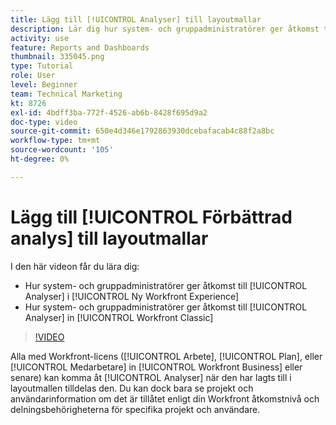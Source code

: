 ```yaml
---
title: Lägg till [!UICONTROL Analyser] till layoutmallar
description: Lär dig hur system- och gruppadministratörer ger åtkomst till Analytics.
activity: use
feature: Reports and Dashboards
thumbnail: 335045.png
type: Tutorial
role: User
level: Beginner
team: Technical Marketing
kt: 8726
exl-id: 4bdff3ba-772f-4526-ab6b-8428f695d9a2
doc-type: video
source-git-commit: 650e4d346e1792863930dcebafacab4c88f2a8bc
workflow-type: tm+mt
source-wordcount: '105'
ht-degree: 0%

---
```


# Lägg till [!UICONTROL Förbättrad analys] till layoutmallar

I den här videon får du lära dig:

* Hur system- och gruppadministratörer ger åtkomst till [!UICONTROL Analyser] i [!UICONTROL Ny Workfront Experience]
* Hur system- och gruppadministratörer ger åtkomst till [!UICONTROL Analyser] in [!UICONTROL Workfront Classic]

>[!VIDEO](https://video.tv.adobe.com/v/335045/?quality=12&learn=on)

Alla med Workfront-licens ([!UICONTROL Arbete], [!UICONTROL Plan], eller [!UICONTROL Medarbetare] in [!UICONTROL Workfront Business] eller senare) kan komma åt [!UICONTROL Analyser] när den har lagts till i layoutmallen tilldelas den. Du kan dock bara se projekt och användarinformation om det är tillåtet enligt din Workfront åtkomstnivå och delningsbehörigheterna för specifika projekt och användare.
